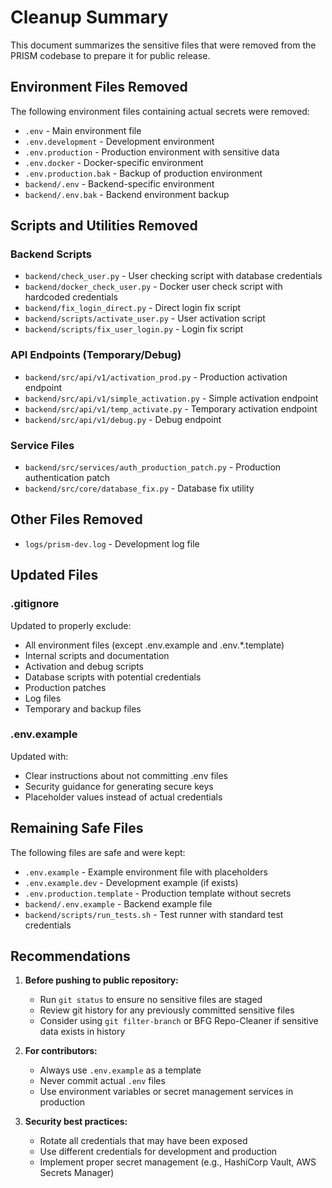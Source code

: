 # Cleanup Summary

This document summarizes the sensitive files that were removed from the PRISM codebase to prepare it for public release.

## Environment Files Removed

The following environment files containing actual secrets were removed:
- `.env` - Main environment file
- `.env.development` - Development environment
- `.env.production` - Production environment with sensitive data
- `.env.docker` - Docker-specific environment
- `.env.production.bak` - Backup of production environment
- `backend/.env` - Backend-specific environment
- `backend/.env.bak` - Backend environment backup

## Scripts and Utilities Removed

### Backend Scripts
- `backend/check_user.py` - User checking script with database credentials
- `backend/docker_check_user.py` - Docker user check script with hardcoded credentials
- `backend/fix_login_direct.py` - Direct login fix script
- `backend/scripts/activate_user.py` - User activation script
- `backend/scripts/fix_user_login.py` - Login fix script

### API Endpoints (Temporary/Debug)
- `backend/src/api/v1/activation_prod.py` - Production activation endpoint
- `backend/src/api/v1/simple_activation.py` - Simple activation endpoint
- `backend/src/api/v1/temp_activate.py` - Temporary activation endpoint
- `backend/src/api/v1/debug.py` - Debug endpoint

### Service Files
- `backend/src/services/auth_production_patch.py` - Production authentication patch
- `backend/src/core/database_fix.py` - Database fix utility

## Other Files Removed
- `logs/prism-dev.log` - Development log file

## Updated Files

### .gitignore
Updated to properly exclude:
- All environment files (except .env.example and .env.*.template)
- Internal scripts and documentation
- Activation and debug scripts
- Database scripts with potential credentials
- Production patches
- Log files
- Temporary and backup files

### .env.example
Updated with:
- Clear instructions about not committing .env files
- Security guidance for generating secure keys
- Placeholder values instead of actual credentials

## Remaining Safe Files

The following files are safe and were kept:
- `.env.example` - Example environment file with placeholders
- `.env.example.dev` - Development example (if exists)
- `.env.production.template` - Production template without secrets
- `backend/.env.example` - Backend example file
- `backend/scripts/run_tests.sh` - Test runner with standard test credentials

## Recommendations

1. **Before pushing to public repository:**
   - Run `git status` to ensure no sensitive files are staged
   - Review git history for any previously committed sensitive files
   - Consider using `git filter-branch` or BFG Repo-Cleaner if sensitive data exists in history

2. **For contributors:**
   - Always use `.env.example` as a template
   - Never commit actual `.env` files
   - Use environment variables or secret management services in production

3. **Security best practices:**
   - Rotate all credentials that may have been exposed
   - Use different credentials for development and production
   - Implement proper secret management (e.g., HashiCorp Vault, AWS Secrets Manager)